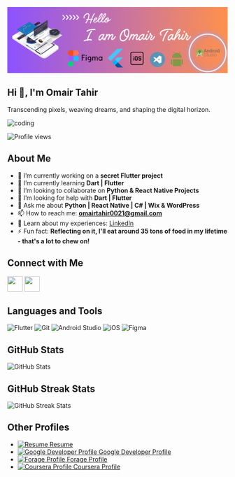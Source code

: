 ![logo](https://raw.githubusercontent.com/omairtahir21/Resume/main/Purple%20Abstract%20Graphic%20Design%20LinkedIn%20Article%20Cover%20Image.png)
## Hi 👋, I'm Omair Tahir

Transcending pixels, weaving dreams, and shaping the digital horizon.

![coding](https://media.licdn.com/dms/image/C5612AQGvwJW8k43zdA/article-inline_image-shrink_1500_2232/0/1636176827432?e=1724889600&v=beta&t=4IMVRA_U6PoJS_65VIWd4t4lo_2gMqAoJfUmw3r1Eo4)

![Profile views](https://komarev.com/ghpvc/?username=omairtahir21&label=Profile%20views&color=0e75b6&style=flat)

## About Me

- 🔭 I’m currently working on a **secret Flutter project**
- 🌱 I’m currently learning **Dart | Flutter**
- 👯 I’m looking to collaborate on **Python & React Native Projects**
- 🤝 I’m looking for help with **Dart | Flutter**
- 💬 Ask me about **Python | React Native | C# | Wix & WordPress**
- 📫 How to reach me: **omairtahir0021@gmail.com**
- 📄 Learn about my experiences: [LinkedIn](https://www.linkedin.com/in/omairtahir/)
- ⚡ Fun fact: **Reflecting on it, I'll eat around 35 tons of food in my lifetime - that's a lot to chew on!**

## Connect with Me

[<img src="https://raw.githubusercontent.com/rahuldkjain/github-profile-readme-generator/master/src/images/icons/Social/linked-in-alt.svg" width="35" height="35">](https://www.linkedin.com/in/omairtahir/) 
[<img src="https://raw.githubusercontent.com/rahuldkjain/github-profile-readme-generator/master/src/images/icons/Social/whatsapp.svg" width="35" height="35">](https://wa.me/+923165614651)

## Languages and Tools

![Flutter](https://www.vectorlogo.zone/logos/flutterio/flutterio-icon.svg)
![Git](https://www.vectorlogo.zone/logos/git-scm/git-scm-icon.svg)
![Android Studio](https://www.vectorlogo.zone/logos/android/android-icon.svg)
![iOS](https://www.vectorlogo.zone/logos/apple/apple-icon.svg)
![Figma](https://www.vectorlogo.zone/logos/figma/figma-icon.svg)

## GitHub Stats

![GitHub Stats](https://github-readme-stats.vercel.app/api?username=omairtahir21&show_icons=true&locale=en)

## GitHub Streak Stats

![GitHub Streak Stats](https://github-readme-streak-stats.herokuapp.com/?user=omairtahir21)

## Other Profiles

- [<img src="https://cdn.icon-icons.com/icons2/1827/PNG/512/4288583documentfileresearchresumesearch-115773_115740.png" alt="Resume" width="20" height="20" /> Resume](https://github.com/omairtahir21/Resume/blob/main/Omair%20Tahir%20Resume-1.pdf)
- [<img src="https://cdn.icon-icons.com/icons2/729/PNG/512/google_icon-icons.com_62736.png" alt="Google Developer Profile" width="20" height="20" /> Google Developer Profile](https://developers.google.com/profile/u/Omair021)
- [<img src="https://cdn.icon-icons.com/icons2/725/PNG/256/speech-balloon-green-f256_icon-icons.com_62632.png" alt="Forage Profile" width="20" height="20" /> Forage Profile](https://www.theforage.com/profile-onboarding/one)
- [<img src="https://cdn.icon-icons.com/icons2/2699/PNG/512/coursera_logo_icon_170320.png" alt="Coursera Profile" width="20" height="20" /> Coursera Profile](https://www.coursera.org/account-profile)
